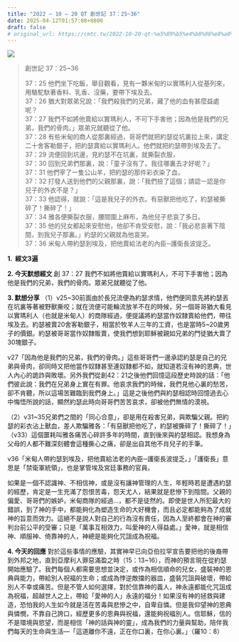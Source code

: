 ```yaml
---
title: "2022 – 10 – 20 QT 創世記 37：25~36"
date: 2025-04-12T01:57:08+0800
draft: false
# original_url: https://cmtc.tw/2022-10-20-qt-%e5%89%b5%e4%b8%96%e8%a8%98-37%ef%bc%9a2536
---
```


![](/images/qt.jpg)
> 創世記 37：25\~36
>
> 37：25 他們坐下吃飯，舉目觀看，見有一夥米甸的以實瑪利人從基列來，用駱駝馱著香料、乳香、沒藥，要帶下埃及去。  
> 37：26 猶大對眾弟兄說：「我們殺我們的兄弟，藏了他的血有甚麼益處呢？  
> 37：27 我們不如將他賣給以實瑪利人，不可下手害他；因為他是我們的兄弟，我們的骨肉。」眾弟兄就聽從了他。  
> 37：28 有些米甸的商人從那裏經過，哥哥們就把約瑟從坑裏拉上來，講定二十舍客勒銀子，把約瑟賣給以實瑪利人。他們就把約瑟帶到埃及去了。  
> 37：29 流便回到坑邊，見約瑟不在坑裏，就撕裂衣服，  
> 37：30 回到兄弟們那裏，說：「童子沒有了。我往哪裏去才好呢？」  
> 37：31 他們宰了一隻公山羊，把約瑟的那件彩衣染了血，  
> 37：32 打發人送到他們的父親那裏，說：「我們撿了這個；請認一認是你兒子的外衣不是？」  
> 37：33 他認得，就說：「這是我兒子的外衣。有惡獸把他吃了，約瑟被撕碎了！撕碎了！」  
> 37：34 雅各便撕裂衣服，腰間圍上麻布，為他兒子悲哀了多日。  
> 37：35 他的兒女都起來安慰他，他卻不肯受安慰，說：「我必悲哀著下陰間，到我兒子那裏。」約瑟的父親就為他哀哭。  
> 37：36 米甸人帶約瑟到埃及，把他賣給法老的內臣─護衛長波提乏。

**1.  經文3遍**

**2. 今天默想經文**
創 37：27 我們不如將他賣給以實瑪利人，不可下手害他；因為他是我們的兄弟，我們的骨肉。眾弟兄就聽從了他。

**3. 默想分享**
（1）v25\~30前面由於長兄流便為約瑟求情，他們便同意先將約瑟丟在坑裏等著被野獸撕咬；就在流便可能輪流放羊不在的時候，另一個哥哥猶大看見以實瑪利人（也就是米甸人）的商隊經過，便提議將約瑟當作奴隸賣給他們，帶往埃及去。約瑟被賣20舍客勒銀子，相當於牧羊人三年的工資，也是當時5\~20歲男子的價銀。約瑟被哥哥當作奴隸販賣，使我們想到耶穌被親如兄弟的門徒猶大賣了30塊銀子。

v27「因為他是我們的兄弟，我們的骨肉。」這些哥哥們一邊承認約瑟是自己的兄弟與骨肉，卻同時又把他當作奴隸甚至連奴隸都不如，就知道若沒有神的恩典，世人內心的詭詐與敗壞。另外我們從創42：21之後他們回憶這段歷史時說的話：「他們彼此說：我們在兄弟身上實在有罪。他哀求我們的時候，我們見他心裏的愁苦，卻不肯聽，所以這場苦難臨到我們身上。」這是之後他們與約瑟相認時回憶過去心中悔悟所說的話，顯然約瑟此時向哥哥們苦苦哀求，卻被他們無情的漠視。

（2）v31\~35兄弟們之間的「同心合意」，卻是用在殺害兄弟，與欺騙父親。把約瑟的彩衣沾上獸血，差人欺騙雅各：「有惡獸把他吃了，約瑟被撕碎了！撕碎了！」（v33）這個噩耗叫雅各痛苦心碎許多年的時間，直到後來與約瑟相認。我想身為父母的人都不難深刻體會這種撕心之痛，卻是出自其他不肖兒子的手筆。

v36「米甸人帶約瑟到埃及，把他賣給法老的內臣─護衛長波提乏。」「護衛長」意思是「禁衛軍統領」，也是掌管埃及宮廷事務的官員。

如果是一個不認識神、不相信神，或是沒有讓神管理的人生，年輕時若是遭遇約瑟的經歷，肯定是一生充滿了怨恨苦毒，怨天尤人，結果就是悲慘下到陰間。父親的偏愛、哥哥們的嫉妒，米甸商隊的經過…，都不是徒然的。即使是世人所犯最大的錯誤，到了神的手中，都能夠化為塑造生命的大好機會，而且必定都能夠為了成就神的旨意而效力。這絕不是說人對自己的行為沒有責任，因為人至終都會在神的審判台前公平的受審；只是「萬事互相效力，叫愛神的人得益處。」愛神，就是相信神、順服神、倚靠神的人，神總是能夠化咒詛成為祝福。

**4. 今天的回應**
對於這些事情的應驗，其實神早已向亞伯拉罕宣告要把他的後裔帶到外邦之地，直到亞摩利人罪惡滿盈之時（15：13\~16），而神的預言現在從約瑟開始應驗了。我們每個人都需要思想並決定，或作為相信順命的兒女，盛裝神的恩典與能力，帶給別人祝福的生命；或成為悖逆敵擋的器皿，盛裝咒詛與破壞，帶給別人不幸或痛苦。但是不管人如何選擇，對於信靠神的義人，神永遠都能化咒詛成為祝福，超越世人之上，帶給「愛神的人」永遠的福分！如果沒有神的拯救與建造，恐怕我的人生如今就是活在苦毒與悲慘之中，自卑自憐。但是我仰望神的恩典與憐憫，不靠自己誇口，經歷更多的恩典與祝福，還能夠祝福別人。信耶穌，信的不是環境與慾望，而是相信「神的話與神的靈」，成為我們的力量與幫助，陪伴我們每天的生命與生活—「這道離你不遠，正在你口裏，在你心裏。」（羅10：8）
